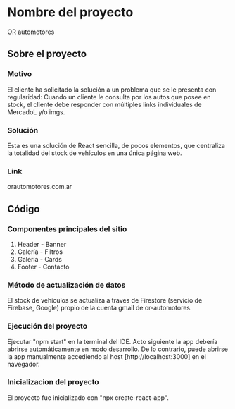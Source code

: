# Nombre del proyecto
OR automotores

## Sobre el proyecto

### Motivo
El cliente ha solicitado la solución a un problema que se le presenta con regularidad: 
Cuando un cliente le consulta por los autos que posee en stock, el cliente debe responder con múltiples links individuales de MercadoL y/o imgs.

### Solución
Esta es una solución de React sencilla, de pocos elementos, que centraliza la totalidad del stock de vehículos en una única página web.

### Link
orautomotores.com.ar

## Código

### Componentes principales del sitio
1. Header - Banner
2. Galería - Filtros
3. Galería - Cards
4. Footer - Contacto

### Método de actualización de datos
El stock de vehículos se actualiza a traves de Firestore (servicio de Firebase, Google) propio de la cuenta gmail de or-automotores.

### Ejecución del proyecto
Ejecutar "npm start" en la terminal del IDE. Acto siguiente la app debería abrirse automáticamente en modo desarrollo. De lo contrario, puede abrirse la app manualmente accediendo al host [http://localhost:3000] en el navegador. 

### Inicializacion del proyecto
El proyecto fue inicializado con "npx create-react-app".